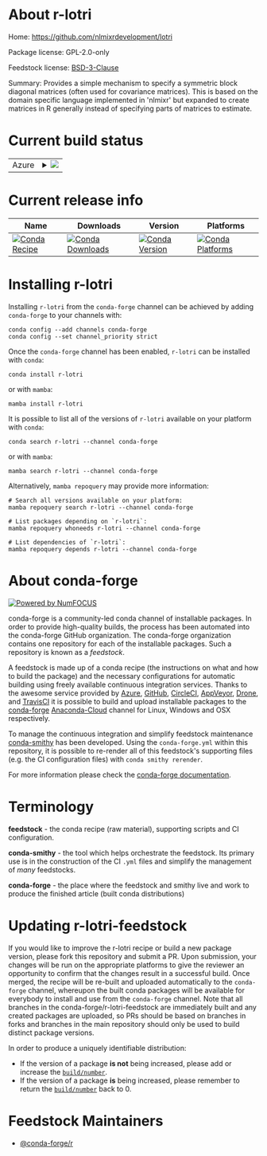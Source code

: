 About r-lotri
=============

Home: https://github.com/nlmixrdevelopment/lotri

Package license: GPL-2.0-only

Feedstock license: [BSD-3-Clause](https://github.com/conda-forge/r-lotri-feedstock/blob/main/LICENSE.txt)

Summary: Provides a simple mechanism to specify a symmetric block diagonal matrices (often used for covariance matrices).  This is based on the domain specific language implemented in 'nlmixr' but expanded to create matrices in R generally instead of specifying parts of matrices to estimate.

Current build status
====================


<table>
    
  <tr>
    <td>Azure</td>
    <td>
      <details>
        <summary>
          <a href="https://dev.azure.com/conda-forge/feedstock-builds/_build/latest?definitionId=9679&branchName=main">
            <img src="https://dev.azure.com/conda-forge/feedstock-builds/_apis/build/status/r-lotri-feedstock?branchName=main">
          </a>
        </summary>
        <table>
          <thead><tr><th>Variant</th><th>Status</th></tr></thead>
          <tbody><tr>
              <td>linux_64_r_base4.0</td>
              <td>
                <a href="https://dev.azure.com/conda-forge/feedstock-builds/_build/latest?definitionId=9679&branchName=main">
                  <img src="https://dev.azure.com/conda-forge/feedstock-builds/_apis/build/status/r-lotri-feedstock?branchName=main&jobName=linux&configuration=linux_64_r_base4.0" alt="variant">
                </a>
              </td>
            </tr><tr>
              <td>linux_64_r_base4.1</td>
              <td>
                <a href="https://dev.azure.com/conda-forge/feedstock-builds/_build/latest?definitionId=9679&branchName=main">
                  <img src="https://dev.azure.com/conda-forge/feedstock-builds/_apis/build/status/r-lotri-feedstock?branchName=main&jobName=linux&configuration=linux_64_r_base4.1" alt="variant">
                </a>
              </td>
            </tr><tr>
              <td>osx_64_r_base4.0</td>
              <td>
                <a href="https://dev.azure.com/conda-forge/feedstock-builds/_build/latest?definitionId=9679&branchName=main">
                  <img src="https://dev.azure.com/conda-forge/feedstock-builds/_apis/build/status/r-lotri-feedstock?branchName=main&jobName=osx&configuration=osx_64_r_base4.0" alt="variant">
                </a>
              </td>
            </tr><tr>
              <td>osx_64_r_base4.1</td>
              <td>
                <a href="https://dev.azure.com/conda-forge/feedstock-builds/_build/latest?definitionId=9679&branchName=main">
                  <img src="https://dev.azure.com/conda-forge/feedstock-builds/_apis/build/status/r-lotri-feedstock?branchName=main&jobName=osx&configuration=osx_64_r_base4.1" alt="variant">
                </a>
              </td>
            </tr><tr>
              <td>win_64_r_base4.0</td>
              <td>
                <a href="https://dev.azure.com/conda-forge/feedstock-builds/_build/latest?definitionId=9679&branchName=main">
                  <img src="https://dev.azure.com/conda-forge/feedstock-builds/_apis/build/status/r-lotri-feedstock?branchName=main&jobName=win&configuration=win_64_r_base4.0" alt="variant">
                </a>
              </td>
            </tr><tr>
              <td>win_64_r_base4.1</td>
              <td>
                <a href="https://dev.azure.com/conda-forge/feedstock-builds/_build/latest?definitionId=9679&branchName=main">
                  <img src="https://dev.azure.com/conda-forge/feedstock-builds/_apis/build/status/r-lotri-feedstock?branchName=main&jobName=win&configuration=win_64_r_base4.1" alt="variant">
                </a>
              </td>
            </tr>
          </tbody>
        </table>
      </details>
    </td>
  </tr>
</table>

Current release info
====================

| Name | Downloads | Version | Platforms |
| --- | --- | --- | --- |
| [![Conda Recipe](https://img.shields.io/badge/recipe-r--lotri-green.svg)](https://anaconda.org/conda-forge/r-lotri) | [![Conda Downloads](https://img.shields.io/conda/dn/conda-forge/r-lotri.svg)](https://anaconda.org/conda-forge/r-lotri) | [![Conda Version](https://img.shields.io/conda/vn/conda-forge/r-lotri.svg)](https://anaconda.org/conda-forge/r-lotri) | [![Conda Platforms](https://img.shields.io/conda/pn/conda-forge/r-lotri.svg)](https://anaconda.org/conda-forge/r-lotri) |

Installing r-lotri
==================

Installing `r-lotri` from the `conda-forge` channel can be achieved by adding `conda-forge` to your channels with:

```
conda config --add channels conda-forge
conda config --set channel_priority strict
```

Once the `conda-forge` channel has been enabled, `r-lotri` can be installed with `conda`:

```
conda install r-lotri
```

or with `mamba`:

```
mamba install r-lotri
```

It is possible to list all of the versions of `r-lotri` available on your platform with `conda`:

```
conda search r-lotri --channel conda-forge
```

or with `mamba`:

```
mamba search r-lotri --channel conda-forge
```

Alternatively, `mamba repoquery` may provide more information:

```
# Search all versions available on your platform:
mamba repoquery search r-lotri --channel conda-forge

# List packages depending on `r-lotri`:
mamba repoquery whoneeds r-lotri --channel conda-forge

# List dependencies of `r-lotri`:
mamba repoquery depends r-lotri --channel conda-forge
```


About conda-forge
=================

[![Powered by
NumFOCUS](https://img.shields.io/badge/powered%20by-NumFOCUS-orange.svg?style=flat&colorA=E1523D&colorB=007D8A)](https://numfocus.org)

conda-forge is a community-led conda channel of installable packages.
In order to provide high-quality builds, the process has been automated into the
conda-forge GitHub organization. The conda-forge organization contains one repository
for each of the installable packages. Such a repository is known as a *feedstock*.

A feedstock is made up of a conda recipe (the instructions on what and how to build
the package) and the necessary configurations for automatic building using freely
available continuous integration services. Thanks to the awesome service provided by
[Azure](https://azure.microsoft.com/en-us/services/devops/), [GitHub](https://github.com/),
[CircleCI](https://circleci.com/), [AppVeyor](https://www.appveyor.com/),
[Drone](https://cloud.drone.io/welcome), and [TravisCI](https://travis-ci.com/)
it is possible to build and upload installable packages to the
[conda-forge](https://anaconda.org/conda-forge) [Anaconda-Cloud](https://anaconda.org/)
channel for Linux, Windows and OSX respectively.

To manage the continuous integration and simplify feedstock maintenance
[conda-smithy](https://github.com/conda-forge/conda-smithy) has been developed.
Using the ``conda-forge.yml`` within this repository, it is possible to re-render all of
this feedstock's supporting files (e.g. the CI configuration files) with ``conda smithy rerender``.

For more information please check the [conda-forge documentation](https://conda-forge.org/docs/).

Terminology
===========

**feedstock** - the conda recipe (raw material), supporting scripts and CI configuration.

**conda-smithy** - the tool which helps orchestrate the feedstock.
                   Its primary use is in the construction of the CI ``.yml`` files
                   and simplify the management of *many* feedstocks.

**conda-forge** - the place where the feedstock and smithy live and work to
                  produce the finished article (built conda distributions)


Updating r-lotri-feedstock
==========================

If you would like to improve the r-lotri recipe or build a new
package version, please fork this repository and submit a PR. Upon submission,
your changes will be run on the appropriate platforms to give the reviewer an
opportunity to confirm that the changes result in a successful build. Once
merged, the recipe will be re-built and uploaded automatically to the
`conda-forge` channel, whereupon the built conda packages will be available for
everybody to install and use from the `conda-forge` channel.
Note that all branches in the conda-forge/r-lotri-feedstock are
immediately built and any created packages are uploaded, so PRs should be based
on branches in forks and branches in the main repository should only be used to
build distinct package versions.

In order to produce a uniquely identifiable distribution:
 * If the version of a package **is not** being increased, please add or increase
   the [``build/number``](https://docs.conda.io/projects/conda-build/en/latest/resources/define-metadata.html#build-number-and-string).
 * If the version of a package **is** being increased, please remember to return
   the [``build/number``](https://docs.conda.io/projects/conda-build/en/latest/resources/define-metadata.html#build-number-and-string)
   back to 0.

Feedstock Maintainers
=====================

* [@conda-forge/r](https://github.com/conda-forge/r/)

